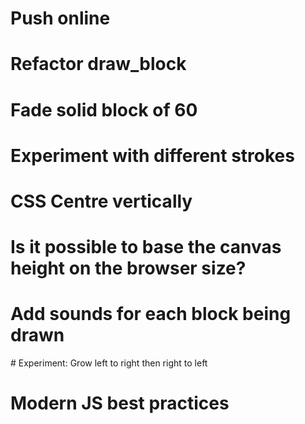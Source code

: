 # Push online

# Refactor draw_block

# Fade solid block of 60

# Experiment with different strokes

# CSS Centre vertically

# Is it possible to base the canvas height on the browser size?

# Add sounds for each block being drawn

# Experiment: Grow left to right then right to left

# Modern JS best practices